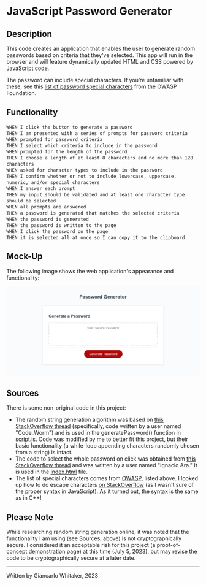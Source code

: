 # JavaScript Password Generator

## Description

This code creates an application that enables the user to generate random passwords based on criteria that they’ve selected. This app will run in the browser and will feature dynamically updated HTML and CSS powered by JavaScript code.

The password can include special characters. If you’re unfamiliar with these, see this [list of password special characters](https://www.owasp.org/index.php/Password_special_characters) from the OWASP Foundation.

## Functionality

```
WHEN I click the button to generate a password
THEN I am presented with a series of prompts for password criteria
WHEN prompted for password criteria
THEN I select which criteria to include in the password
WHEN prompted for the length of the password
THEN I choose a length of at least 8 characters and no more than 128 characters
WHEN asked for character types to include in the password
THEN I confirm whether or not to include lowercase, uppercase, numeric, and/or special characters
WHEN I answer each prompt
THEN my input should be validated and at least one character type should be selected
WHEN all prompts are answered
THEN a password is generated that matches the selected criteria
WHEN the password is generated
THEN the password is written to the page
WHEN I click the password on the page
THEN it is selected all at once so I can copy it to the clipboard
```

## Mock-Up

The following image shows the web application's appearance and functionality:

![The Password Generator application displays a red button to "Generate Password".](./assets/passwordgen_mockup.png)

## Sources

There is some non-original code in this project:

* The random string generation algorithm was based on [this StackOverflow thread](https://stackoverflow.com/questions/1349404/generate-random-string-characters-in-javascript) (specifically, code written by a user named "Code_Worm") and is used in the generatePassword() function in [script.js](script.js).  Code was modified by me to better fit this project, but their basic functionality (a while-loop appending characters randomly chosen from a string) is intact.
* The code to select the whole password on click was obtained from [this StackOverflow thread](https://stackoverflow.com/questions/7313786/highlight-all-text-in-textarea) and was written by a user named "Ignacio Ara."  It is used in the [index.html](index.html) file.
* The list of special characters comes from [OWASP](https://www.owasp.org/index.php/Password_special_characters), listed above.  I looked up how to do escape characters [on StackOverflow](https://stackoverflow.com/questions/10055773/double-quote-in-javascript-string) (as I wasn't sure of the proper syntax in JavaScript).  As it turned out, the syntax is the same as in C++!

## Please Note

While researching random string generation online, it was noted that the functionality I am using (see Sources, above) is not cryptographically secure.  I considered it an acceptable risk for this project (a proof-of-concept demonstration page) at this time (July 5, 2023), but may revise the code to be cryptographically secure at a later date.
- - -
Written by Giancarlo Whitaker, 2023